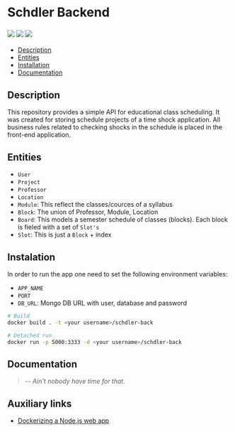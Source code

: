 # Schdler Backend

### <img src="https://img.shields.io/badge/Node.js-339933?style=for-the-badge&logo=nodedotjs&logoColor=white" /> <img src="https://img.shields.io/badge/Express.js-000000?style=for-the-badge&logo=express&logoColor=white" /> <img src="https://img.shields.io/badge/MongoDB-4EA94B?style=for-the-badge&logo=mongodb&logoColor=white" />

- [Description](#description)
- [Entities](#entities)
- [Installation](#funcionalidades)
- [Documentation](#documentation)

## Description
This repository provides a simple API for educational class scheduling. It was created for storing schedule projects of a time shock application. All business rules related to checking shocks in the schedule is placed in the front-end application.

## Entities
- `User`
- `Project`
- `Professor`
- `Location`
- `Module`: This reflect the classes/cources of a syllabus 
- `Block`: The union of Professor, Module, Location
- `Board`: This models a semester schedule of classes (blocks). Each block is fieled with a set of `Slot's`
- `Slot`: This is just a `Block` + index

## Instalation
In order to run the app one need to set the following environment variables:
- `APP_NAME`
- `PORT`
- `DB_URL`: Mongo DB URL with user, database and password

```sh
# Build
docker build . -t <your username>/schdler-back

# Detached run
docker run -p 5000:3333 -d <your username>/schdler-back
```

## Documentation
> -- _Ain't nobody have time for that_.

## Auxiliary links
- [Dockerizing a Node.js web app](https://nodejs.org/en/docs/guides/nodejs-docker-webapp/)